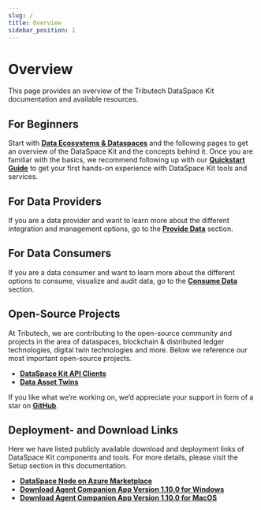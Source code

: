 ```yaml
---
slug: /
title: Overview
sidebar_position: 1
---
```


# Overview

This page provides an overview of the Tributech DataSpace Kit documentation and available resources.

## For Beginners

Start with [**Data Ecosystems & Dataspaces**](./data_ecosystems_spaces.md) and the following pages to get an overview of the DataSpace Kit and the concepts behind it. Once you are familiar with the basics, we recommend following up with our [**Quickstart Guide**](../quickstart/overview.md) to get your first hands-on experience with DataSpace Kit tools and services.

## For Data Providers

If you are a data provider and want to learn more about the different integration and management options, go to the [**Provide Data**](../provide_data/overview.md) section.

## For Data Consumers

If you are a data consumer and want to learn more about the different options to consume, visualize and audit data, go to the [**Consume Data**](../consume_data/overview.md) section.

## Open-Source Projects

At Tributech, we are contributing to the open-source community and projects in the area of dataspaces, blockchain & distributed ledger technologies, digital twin technologies and more. Below we reference our most important open-source projects.

- [**DataSpace Kit API Clients**](https://github.com/tributech-solutions/tributech-dsk-api-clients)
- [**Data Asset Twins**](https://github.com/tributech-solutions/data-asset-twin)

If you like what we’re working on, we’d appreciate your support in form of a star on [**GitHub**](https://github.com/tributech-solutions).

## Deployment- and Download Links

Here we have listed publicly available download and deployment links of DataSpace Kit components and tools. For more details, please visit the Setup section in this documentation.

- [**DataSpace Node on Azure Marketplace**](https://azuremarketplace.microsoft.com/en-us/marketplace/apps/tributechsolutionsgmbh1582568815297.8aa9010b-3dd5-43e0-a4b6-53e2ea552e4a)
- [**Download Agent Companion App Version 1.10.0 for Windows**](https://tributechioapps.blob.core.windows.net/tributech-dsk-agent-companion/dist/packages/Tributech%20Agent%20Companion%201.10.0.exe)
- [**Download Agent Companion App Version 1.10.0 for MacOS**](https://tributechioapps.blob.core.windows.net/tributech-dsk-agent-companion/dist/packages/Tributech%20Agent%20Companion-1.10.0.dmg)
